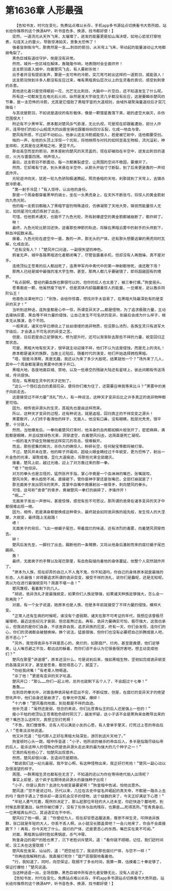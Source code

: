 # 第1636章 人形最强
        【告知书友，时代在变化，免费站点难以长存，手机app多书源站点切换看书大势所趋，站长给你推荐的这个换源APP，听书音色多、换源、找书都好使！】
       突然，一道流光从天外飞来，太璀璨了，迸发的能量更是如山海决堤，如地心岩浆打穿地表，勾连天上的雷火，导致惊涛拍天，景象太恐怖了！
       强者皆倒吸冷气，那竟然是一支……刺目的箭羽，从天穹上飞来，带动起的能量波动让大地都崩龟裂了。
       黑色巨城有道纹守护，倒是没有异常。
       然而，城外一些区域在解体，轰隆隆作响，地表随时会全面炸开！
       这支箭羽直入城中，向着楚风飞去，有人要射杀他！
       出手者并没有提前发声，算是一支可怖的冷箭，突兀弯弓射出这样的一道箭羽，威能骇人！
       这支箭羽快到许多人都没有反应过来，唯有黑暗真仙层次以上的生灵看的真切，感受到刺骨的杀意。
       其他进化者只是觉得眼前一花，光芒无比刺目，大脑中一片空白，还不知道发生了什么呢。
       所有这一切都发生在电光石火间，纵然是准大宇级生灵几乎都没有反应，这是要瞬杀楚风的节奏，是一支恐怖的冷箭，尤其是它借助了黑暗宇宙的大道规则，自域外凝聚海量道纹后才突兀降临！
       与其说是箭羽，不如说是道纹的有形载体，像是一颗彗星轰落下来，砸的虚空大崩灭，杀伤范围很大！
       附近有不少黑甲军，原本都对楚风杀气弥漫，无比仇视，可是现在却跟着遭劫，部分人炸开，连带他们的如小山般庞大的凶兽坐骑也跟着纷纷四分五裂，化成一地血与骨。
       楚风有所感，不过却不动如山，他承认这支冷箭威能惊人，若是被它射中，连他都要受创。
       嗡的一声，在他的头顶上浮现一个光轮，将他映照与衬托的如同至高生物般，流光溢彩，神圣祥和，尤其是在这黑暗之地，更显不凡。
       那自高空而至的箭羽，原本是射向楚风的天灵盖的，现在却被挡在半空中，迸发出刺目的道纹，火光与雷霆四溅，响声惊人。
       最后，这支箭羽不断震动，每一次都撕裂虚空，让周围的空间不稳固，要爆开了。
       然而，它却难有寸进，到头来悬在半空中，从箭头开始寸寸断裂，到了后来更是轰的一声彻底炸开。
       光轮逆冲向天，犹若一轮九色骄阳极速腾起，照亮昏暗的天地，刹那就到了天穹上，去镇杀放冷箭者。
       “第一射手冷昆！”有人惊呼，认出他的身份。
       那是一个周身都穿着黑甲的骑士，坐在一头黑虎身上，在天外不断张弓，将惊人的黄金箭射向九色光轮。
       他的每一支箭羽都融入了黑暗宇宙的特殊道纹，仿佛凝聚了天地大势，锋锐而能量惊人无比，如同星河化成匹练射了出去。
       可惜，任他箭术通天，也毁不了九色光轮，所有射爆虚空的黄金箭都被崩断了，都炸碎了。
       咻！
       最终，九色光轮比箭羽还快，逆着那些神箭的轨迹，将躲在黑暗云雾中的射手的头颅割下，鲜血冲起数米高。
       接着，九色光轮在虚空中一震，轰的一声，那无头的尸体，还有那头想要逃窜的黑虎同时瓦解，化成血泥。
       “还有没有人？！”楚风开口问道，一副很失望的神色。
       鸦雀无声，城中各路黑暗进化者都闭嘴了，尽管皆露着杀机，但却没有人再鼓噪，真不是对手。
       连绝顶仙王苍青的后人都战死了，连黑甲军内中青代中的第一神射都惨死，谁还敢下场？
       那两人已经是城中最强的准大宇生物，甚至，那两人都几乎要破镜了，即将超越固有的境界。
       “有点弱啊，曾经的霸血族也算很可以的，但你的后人也太差了，被三拳打爆。”狗皇摇头。
       苍青面皮一颤，他虽然瘦下枯干，但是其体内却蕴藏着惊人的能量，一旦爆发，足以轰杀同阶仙王！
       他面色淡漠地开口：“别急，会给你惊喜，想找对手太容易了，在黑暗大陆最深处有的是变异的天才！”
       当听到这种话，连狗皇都是心中一惊，所谓变异天才……都是怪物，为了追求极致力量，主动去接纳灰雾、黑血等不祥力量的侵蚀，让自己发生不可名状的变异，到最后会成为什么样子，根本无从推演，各个不同。
       一般来说，诸天也早已缭绕上了丝丝缕缕的诡异物质，但没那么浓烈，各族生灵只有进军大宇级后，才会遇上不可名状的异变之苦。
       但是，日后若是自己足够强大，修为提升时，还可以渐渐斩去那些不祥的力量，蜕变回归正常状态。
       可是，黑暗大地有些天才，很早就主动迎接不祥，他们不认为这是侵蚀，而是无上的洗礼！
       原本都是诸天的族群，当故土沦陷后，随着时代的演变，他们开始选择拥抱黑暗。
       “唔，很是冷清啊，真是无趣，我还以为来了多少大敌呢，结果就他一个？”场外来了几人，其中一个周身都笼罩在黑雾中的男子开口。
       黑暗大地，各座地面巨城、禁地、以及一些悬空的残破大陆还有星球上，彼此间都有传送场域，传讯很快。
       现在，有黑暗生灵中的天才赶到了。
       “这么一个唇红齿白的柔弱花朵，便将你们难为住了，还需要召唤我等来比斗？”黑雾中的男子向前走去。
       这是接受过不祥力量“洗礼”的人，有一种说法，这种天才变异后比之许多真正的诡异物种都更可怕。
       因为，相传诡异源头的生灵，其祖先也是由这样而来。
       所以，这种天才变异的过程，还有种说法，就是返祖，回归真正的不祥突变之源头！
       黑雾散开，人们终于看清他的样子，无面人，他没有口鼻，没有眼睛，脸部光秃秃，很平整，十分骇人。
       然而，当他爆发后，一拳向着楚风打来时，他浑身的血肉都如鳞片般张开了，密密麻麻，满脸都是眼睛，并且绽放绿色光束，洞穿虚空，向着楚风扫去，这简直是死亡凝视。
       一般的准大宇级生物被他这样突兀的攻击，很难躲开。
       而且，那些密集的眸光，杀伤力的确惊人，粉碎长空，任何秘宝等都将被打穿。
       不过，楚风并未在意，他的眸子开阖间，超级火眼金睛经过千年蜕变，更为恐怖了，射出一片金色的光束，凝聚成墙，显化大道痕迹，将那些光束全部磨灭。
       接着，楚风上前，越过光墙，迎上了对方轰过来的那一拳。
       “嗯？”他惊异。
       对方的拳头也是古怪的，猛然张开手指，掌心中竟是一个血淋淋的嘴巴，张嘴就咬。
       楚风冷笑，拳头趋势不减，直接砸下，管你是神手掌还是张嘴巴，全部打崩就是了！
       那无面男子发出阴冷的笑声，其掌中血嘴中竟爆射出一根骨矛，刺向楚风的拳头。
       可惜，这号称“诡骨”的骨矛，竟被楚风一拳打的崩碎了，矛锋炸开！
       “啊……”
       无面男子发出一声惨叫，甚是惊悚，感觉有些不可思议，那所谓的诡骨在诸多变异的天才中都很难出现一根。
       因为，相传，若是满身都替换成这种骨头，最终就会如同诡异族的祖先般，发生惊人的大涅槃，大蜕变，最终踏上无敌路！
       哧！
       无面男子的背后，飞出一根蝎子尾巴，带着腐烂的味道，还有浓烈的毒雾，向着楚风洞穿而去。
       砰！
       楚风后发先至，一脚扫了出去，踢断他的一条臂膀，又将从他身后激射而来的腐烂蝎子尾巴踢碎。
       轰！
       最终，无面男子的手臂以及尾巴那里，有血色裂缝向着他的身体蔓延，他整个人突然就炸开了。
       “原本为人族，现在却弄的自己人不人鬼不鬼，你不知道吗，你自己的身体原本就是最强的形态，人形最强！非得要追求所谓的诡异突变，接受不祥的洗礼，说你们是蠢呢，还是无知呢，真以为在进行最强蜕变吗？简直不堪一击！”
       楚风蔑视，看着剩下的几人。
       “胡说，诡异洗礼才是最强蜕变，如果你们人族足够强，如果诸天种族足够强大，怎么会一败再败？”
       对面，有一个女子说道，她原本也是人族，但是多年前就接受了不祥力量的侵蚀，模样大变。
       “正常人还有生病的时候呢，谁没有个虚弱期，诸天在那不可考证的年代，我想应该曾极尽璀璨吧，最近这些纪元才衰弱，但总能熬过去。再有，诡异力量确实可怕，极尽强大，这我也承认，但我说的是你们自身，不该舍弃自我，追求异族的厄变，终有一天，你们会发现，连你们的心，你们的灵魂都会被替换掉。换个说法，猛兽很强，但你们也没有必要把自己折腾成兽人吧，恶不恶心？”
       “另外，我觉得诡异与不祥是恶心的，臭烂的，如那腐尸、烂肉、甚至是粪便，他们足够臭，让人唯恐避之不及，都远远的躲着，而你们该不会认为它很香很厉害吧，想主动变成他们？”
       楚风在那里“讲道理”，原本还没什么，可是说到后来，强如黑暗生物，坚韧如完成诡异蜕变的各路变异天才，甚至是苍青，都觉得恶心了，腻歪了。
       “你给我闭嘴！”有老辈人物喝道。
       “杀了他！”更是有变异的天才吼道。
       楚风开口：“那么……你们一起上吧，总共也就剩下五个人了，不会超过十七拳！”
       轰轰……
       在刺目的拳光中，对面各种诡异秘术层出不穷，不断绽放，但是，在腐烂的变异天才的绝望怒吼声中，他们自身还是崩溃了，在拳光中瓦解，爆碎！
       “十六拳！”楚风看向地面，到处都是不祥的血迹。
       他补充道：“虽然还是弱，但总的来说，你们比苍青仙王的后人还是强上一些的！”
       瘦小干枯的绝顶仙王苍青脸色顿时阴沉了，越发怀疑，这小子该不会是黑狗亲自教导出来的吧？嘴巴怎么这样欠，真想立刻打死啊！
       “不急，我们慢慢等，总有人可以满足小友的心愿，有人曾单手擎天，打死过上苍的帝血后人！”苍青淡淡地说道。
       他又补充道：“恰巧那人正好在黑暗大陆深处，游历到这片天地了。”
       狗皇顿时心头一跳，暗中传音道：“小子，他所说的被杀的帝血后人，多半是指路尽级仙帝的后人，能杀这种人的怪物必然是诡异源头走出来的最为强大的几个种子之一！”
       它真的有些担心了，怕楚风出现意外。
       然而，楚风却很兴奋，言语间尽是期待。
       “都说我们这一纪元最弱，我不甘心啊，有这种怪物出来，我正好打死他！”楚风一副心动以及很渴望的样子。
       周围，一群黑暗生灵也都有些无言了，不知道的还以为你在等待绝代丽人出场呢？
       事实上却是，这个疯子在期待诡异源头的最强种子出现！
       “小子，你是认真的？去进化与蜕变最要紧啊！”狗皇暗中告诫，怕他出意外。
       楚风道:“您不是说过吗，历代以来，几位在古史中留名并崛起的真天帝，不都是一路杀上去的吗？我终于遇上了想杀却一直没机会交手的怪物，这个级数的来了，今天正好满足下心愿！”
       “年轻人勇气可嘉，既然你决定了，那么趁那位年轻的大人还未至，你赶快选个墓地吧，到时候去那里激战，纵然你被打爆了，没有了形体与血肉残存，也算是……死得其所。”苍青真身后，一位黑暗真仙开口，其话语实在不中听。
       楚风扫了他一眼，道：“你曾经为人，现在却甘愿追腥逐臭，尊崇不祥生灵，叩拜诡异族群，张口就是年轻的大人，你丢不丢人啊，从小就没长膝盖骨吧？一会儿他来了，你会不会直接跪下？！再有，你今天吃了什么，腐烂的尸体，还是更恶心的东西，嘴巴实在臭不可闻。”
       对面，黑暗真仙顿时脸如黑锅底，杀气冲霄。
       狗皇身边的腐尸的脸也黑了，沉下老脸训斥楚风，道：“看你就不顺眼，记住，我们赶时间呢，没工夫在这里耽搁！”
       楚风有些发呆，讪讪的，道：“把您给忘了，我说的那些腐烂尸体，与您不一样！”
       “你再给我解释的话，我直接打死你！”腐尸恶狠狠地看着他。
       “行，我知道了。同时，向您保证，耽搁不了多长时间，我算一算，估摸着二十拳足够了，保证打爆他！”楚风说道。
       当这种话语一出，全场寂静，黑色巨城中所有进化者安静无比，没有人说话了。
       【告知书友，时代在变化，免费站点难以长存，手机app多书源站点切换看书大势所趋，站长给你推荐的这个换源APP，听书音色多、换源、找书都好使！】
